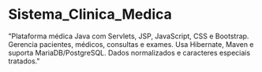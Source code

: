 # Sistema_Clinica_Medica
"Plataforma médica Java com Servlets, JSP, JavaScript, CSS e Bootstrap. Gerencia pacientes, médicos, consultas e exames. Usa Hibernate, Maven e suporta MariaDB/PostgreSQL. Dados normalizados e caracteres especiais tratados." 
